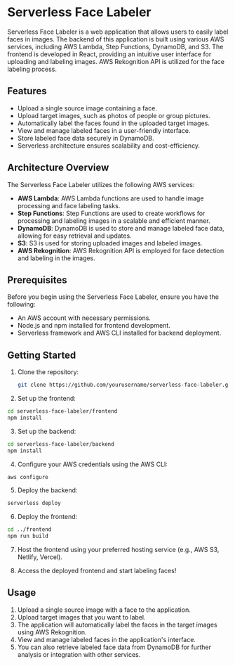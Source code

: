 
# Serverless Face Labeler

Serverless Face Labeler is a web application that allows users to easily label faces in images. The backend of this application is built using various AWS services, including AWS Lambda, Step Functions, DynamoDB, and S3. The frontend is developed in React, providing an intuitive user interface for uploading and labeling images. AWS Rekognition API is utilized for the face labeling process.

## Features

- Upload a single source image containing a face.
- Upload target images, such as photos of people or group pictures.
- Automatically label the faces found in the uploaded target images.
- View and manage labeled faces in a user-friendly interface.
- Store labeled face data securely in DynamoDB.
- Serverless architecture ensures scalability and cost-efficiency.

## Architecture Overview

The Serverless Face Labeler utilizes the following AWS services:

- **AWS Lambda**: AWS Lambda functions are used to handle image processing and face labeling tasks.
- **Step Functions**: Step Functions are used to create workflows for processing and labeling images in a scalable and efficient manner.
- **DynamoDB**: DynamoDB is used to store and manage labeled face data, allowing for easy retrieval and updates.
- **S3**: S3 is used for storing uploaded images and labeled images.
- **AWS Rekognition**: AWS Rekognition API is employed for face detection and labeling in the images.

## Prerequisites

Before you begin using the Serverless Face Labeler, ensure you have the following:

- An AWS account with necessary permissions.
- Node.js and npm installed for frontend development.
- Serverless framework and AWS CLI installed for backend deployment.

## Getting Started

1. Clone the repository:

   ```bash
   git clone https://github.com/yourusername/serverless-face-labeler.git

2. Set up the frontend:
```bash
cd serverless-face-labeler/frontend
npm install
```

3. Set up the backend:
```bash
cd serverless-face-labeler/backend
npm install

```
4. Configure your AWS credentials using the AWS CLI:
```bash
aws configure
```

5. Deploy the backend:
```bash
serverless deploy
```

6. Deploy the frontend:
```bash
cd ../frontend
npm run build
```

7. Host the frontend using your preferred hosting service (e.g., AWS S3, Netlify, Vercel).

8. Access the deployed frontend and start labeling faces!

## Usage

1. Upload a single source image with a face to the application.
2. Upload target images that you want to label.
3. The application will automatically label the faces in the target images using AWS Rekognition.
4. View and manage labeled faces in the application's interface.
5. You can also retrieve labeled face data from DynamoDB for further analysis or integration with other services.

